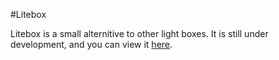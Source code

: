 #Litebox

Litebox is a small alternitive to other light boxes. It is still under development, and you can view it [here](http://lukevers.github.com/Litebox/).
